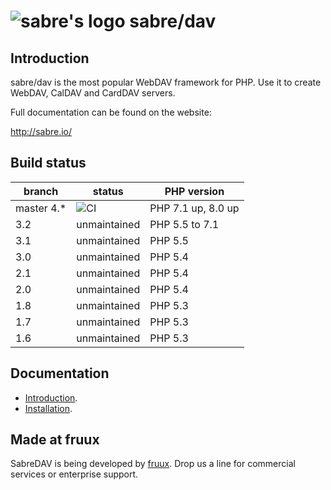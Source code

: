 ![sabre's logo](http://sabre.io/img/logo.png) sabre/dav
=======================================================

Introduction
------------

sabre/dav is the most popular WebDAV framework for PHP. Use it to create WebDAV, CalDAV and CardDAV servers.

Full documentation can be found on the website:

http://sabre.io/


Build status
------------

| branch     | status                                                                    | PHP version        |
|------------|---------------------------------------------------------------------------|--------------------|
| master 4.* | ![CI](https://github.com/sabre-io/dav/actions/workflows/ci.yml/badge.svg) | PHP 7.1 up, 8.0 up |
| 3.2        | unmaintained                                                              | PHP 5.5 to 7.1     |
| 3.1        | unmaintained                                                              | PHP 5.5            |
| 3.0        | unmaintained                                                              | PHP 5.4            |
| 2.1        | unmaintained                                                              | PHP 5.4            |
| 2.0        | unmaintained                                                              | PHP 5.4            |
| 1.8        | unmaintained                                                              | PHP 5.3            |
| 1.7        | unmaintained                                                              | PHP 5.3            |
| 1.6        | unmaintained                                                              | PHP 5.3            |

Documentation
-------------

* [Introduction](http://sabre.io/dav/).
* [Installation](http://sabre.io/dav/install/).


Made at fruux
-------------

SabreDAV is being developed by [fruux](https://fruux.com/). Drop us a line for commercial services or enterprise support.
